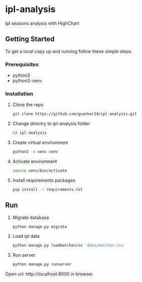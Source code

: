 # ipl-analysis
Ipl seasons analysis with HighChart 

<!-- GETTING STARTED -->
## Getting Started

To get a local copy up and running follow these simple steps.

### Prerequisites

* python3
* python3-venv

### Installation

1. Clone the repo
   ```sh
   git clone https://github.com/gsankar24/ipl-analysis.git
   ```
2. Change directry to ipl-analysis folder
    ```sh
   cd ipl-analysis
   ```
3. Create virtual environment
   ```sh
   python3 -m venv venv
   ```
4. Activate environment
   ```sh
   source venv/bin/activate
   ```
5. Install requirements packages
   ```sh
   pip install -r requirements.txt
   ```
   
## Run

1. Migrate database 
   ```sh
   python manage.py migrate
   ```
2. Load ipl data 
   ```sh
   python manage.py loadmatchescsv 'data/matches.csv'
   ```
3. Run server
    ```sh
   python manage.py runserver
   ```
Open url: http://localhost:8000 in browser.
